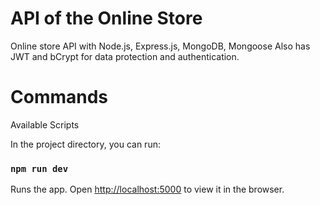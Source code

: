 # API of the Online Store
Online store API with Node.js, Express.js, MongoDB, Mongoose
Also has JWT and bCrypt for data protection and authentication.
# Commands 
Available Scripts

In the project directory, you can run:

### `npm run dev`

Runs the app.
Open [http://localhost:5000](http://localhost:5000) to view it in the browser.
